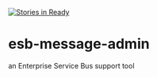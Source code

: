[![Stories in Ready](https://badge.waffle.io/esbtools/esb-message-admin.png?label=ready&title=Ready)](https://waffle.io/esbtools/esb-message-admin)
# esb-message-admin
an Enterprise Service Bus support tool
